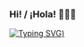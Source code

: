 ### Hi! / ¡Hola! 👋🇲🇽
[![Typing SVG](https://readme-typing-svg.herokuapp.com?color=%2336BCF7&lines=I'm+a+Software+Engineering+Student+%F0%9F%92%BB+;In+the+last+year+of+University+%3A))](https://git.io/typing-svg)
<!--
**martnjf/martnjf** is a ✨ _special_ ✨ repository because its `README.md` (this file) appears on your GitHub profile.

Here are some ideas to get you started:

- 🔭 I’m currently working on ...
- 🌱 I’m currently learning ...
- 👯 I’m looking to collaborate on ...
- 🤔 I’m looking for help with ...
- 💬 Ask me about ...
- 📫 How to reach me: ...
- 😄 Pronouns: ...
- ⚡ Fun fact: ...
-->
